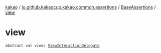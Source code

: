 [kakao](../../index.md) / [io.github.kakaocup.kakao.common.assertions](../index.md) / [BaseAssertions](index.md) / [view](./view.md)

# view

`abstract val view: `[`ViewInteractionDelegate`](../../io.github.kakaocup.kakao.delegate/-view-interaction-delegate/index.md)